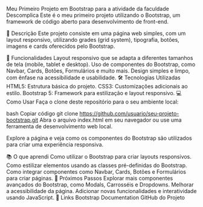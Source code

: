 Meu Primeiro Projeto em Bootstrap para a atividade da faculdade Descomplica
Este é o meu primeiro projeto utilizando o Bootstrap, um framework de código aberto para desenvolvimento de front-end. 

📄 Descrição
Este projeto consiste em uma página web simples, com um layout responsivo, utilizando grades (grid system), tipografia, botões, imagens e cards oferecidos pelo Bootstrap. 

🎯 Funcionalidades
Layout responsivo que se adapta a diferentes tamanhos de tela (mobile, tablet e desktop).
Uso de componentes do Bootstrap, como Navbar, Cards, Botões, Formulários e muito mais.
Design simples e limpo, com ênfase na acessibilidade e usabilidade.
🛠️ Tecnologias Utilizadas
HTML5: Estrutura básica do projeto.
CSS3: Customizações adicionais ao estilo.
Bootstrap 5: Framework para estilização e layout responsivo.
💻 Como Usar
Faça o clone deste repositório para o seu ambiente local:

bash
Copiar código
git clone https://github.com/usuario/seu-projeto-bootstrap.git
Abra o arquivo index.html em seu navegador ou use uma ferramenta de desenvolvimento web local.

Explore a página e veja como os componentes do Bootstrap são utilizados para criar uma experiência responsiva.

📚 O que aprendi
Como utilizar o Bootstrap para criar layouts responsivos.
Como estilizar elementos usando as classes pré-definidas do Bootstrap.
Como integrar componentes como Navbar, Cards, Botões e Formulários para criar páginas.
🚀 Próximos Passos
Explorar mais componentes avançados do Bootstrap, como Modals, Carrosséis e Dropdowns.
Melhorar a acessibilidade da página.
Adicionar novas funcionalidades e interatividade usando JavaScript.
🔗 Links
Bootstrap Documentation
GitHub do Projeto
